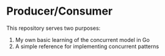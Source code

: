 # Producer/Consumer

This repository serves two purposes:

1. My own basic learning of the concurrent model in Go
2. A simple reference for implementing concurrent patterns
